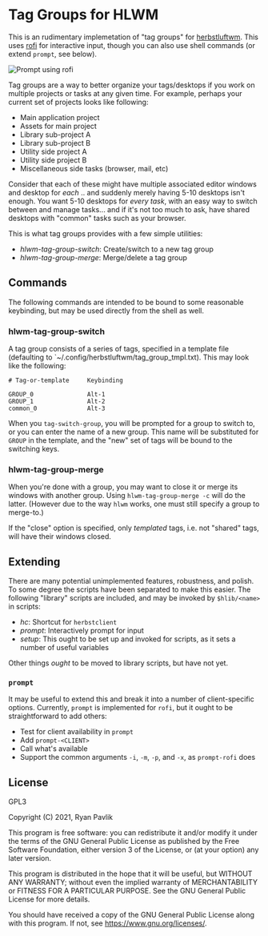 # Tag Groups for HLWM

This is an rudimentary implemetation of "tag groups" for [herbstluftwm](https://herbstluftwm.org/index.html).  This uses [rofi](https://github.com/davatorium/rofi) for interactive input, though you can also use shell commands (or extend `prompt`, see below).

![Prompt using rofi](https://github.com/rpav/blob/assets/doc/im/example1.png)

Tag groups are a way to better organize your tags/desktops if you work on multiple projects or tasks at any given time.   For example, perhaps your current set of projects looks like following:

  * Main application project
  * Assets for main project
  * Library sub-project A
  * Library sub-project B
  * Utility side project A
  * Utility side project B
  * Miscellaneous side tasks (browser, mail, etc)

Consider that each of these might have multiple associated editor windows and desktop for *each* .. and suddenly merely having 5-10 desktops isn't enough.  You want 5-10 desktops for _every task_, with an easy way to switch between and manage tasks... and if it's not too much to ask, have shared desktops with "common" tasks such as your browser.

This is what tag groups provides with a few simple utilities:

  * *hlwm-tag-group-switch*: Create/switch to a new tag group
  * *hlwm-tag-group-merge*: Merge/delete a tag group

## Commands

The following commands are intended to be bound to some reasonable keybinding, but may be used directly from the shell as well.

### hlwm-tag-group-switch

A tag group consists of a series of tags, specified in a template file (defaulting to `~/.config/herbstluftwm/tag_group_tmpl.txt).  This may look like the following:

```
# Tag-or-template     Keybinding

GROUP_0               Alt-1
GROUP_1               Alt-2
common_0              Alt-3
```

When you `tag-switch-group`, you will be prompted for a group to switch to, or you can enter the name of a new group.  This name will be substituted for `GROUP` in the template, and the "new" set of tags will be bound to the switching keys.

### hlwm-tag-group-merge

When you're done with a group, you may want to close it or merge its windows with another group.  Using `hlwm-tag-group-merge -c` will do the latter.  (However due to the way `hlwm` works, one must still specify a group to merge-to.)

If the "close" option is specified, only _templated_ tags, i.e. not "shared" tags, will have their windows closed.


## Extending

There are many potential unimplemented features, robustness, and polish.  To some degree the scripts have been separated to make this easier.  The following "library" scripts are included, and may be invoked by `$hlib/<name>` in scripts:

  * *hc*: Shortcut for `herbstclient`
  * *prompt*: Interactively prompt for input
  * *setup*: This ought to be set up and invoked for scripts, as it sets a number of useful variables

Other things _ought_ to be moved to library scripts, but have not yet.

### `prompt`

It may be useful to extend this and break it into a number of client-specific options.  Currently, `prompt` is implemented for `rofi`, but it ought to be straightforward to add others:

  * Test for client availability in `prompt`
  * Add `prompt-<CLIENT>`
  * Call what's available
  * Support the common arguments `-i`, `-m`, `-p`, and `-x`, as `prompt-rofi` does


## License

GPL3

Copyright (C) 2021, Ryan Pavlik

This program is free software: you can redistribute it and/or modify it under the terms of the GNU General Public License as published by the Free Software Foundation, either version 3 of the License, or (at your option) any later version.

This program is distributed in the hope that it will be useful, but WITHOUT ANY WARRANTY; without even the implied warranty of MERCHANTABILITY or FITNESS FOR A PARTICULAR PURPOSE.  See the GNU General Public License for more details.

You should have received a copy of the GNU General Public License along with this program.  If not, see <https://www.gnu.org/licenses/>.

